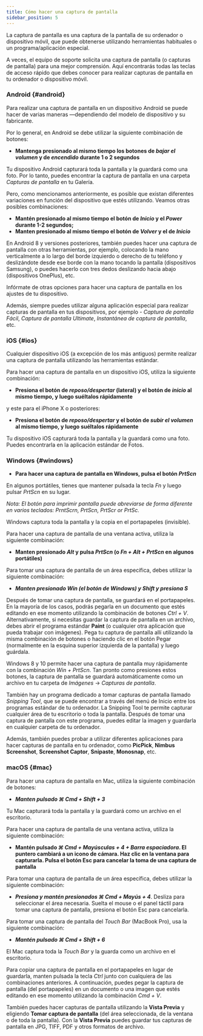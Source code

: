 ```yaml
---
title: Cómo hacer una captura de pantalla
sidebar_position: 5
---
```


La captura de pantalla es una captura de la pantalla de su ordenador o dispositivo móvil, que puede obtenerse utilizando herramientas habituales o un programa/aplicación especial.

A veces, el equipo de soporte solicita una captura de pantalla (o capturas de pantalla) para una mejor comprensión. Aquí encontrarás todas las teclas de acceso rápido que debes conocer para realizar capturas de pantalla en tu ordenador o dispositivo móvil.


### Android {#android}

Para realizar una captura de pantalla en un dispositivo Android se puede hacer de varias maneras —dependiendo del modelo de dispositivo y su fabricante.

Por lo general, en Android se debe utilizar la siguiente combinación de botones:

+ **Mantenga presionado al mismo tiempo los botones de *bajar el volumen* y de *encendido* durante 1 o 2 segundos**

Tu dispositivo Android capturará toda la pantalla y la guardará como una foto. Por lo tanto, puedes encontrar la captura de pantalla en una carpeta *Capturas de pantalla* en tu Galería.

Pero, como mencionamos anteriormente, es posible que existan diferentes variaciones en función del dispositivo que estés utilizando. Veamos otras posibles combinaciones:

+ **Mantén presionado al mismo tiempo el botón de *Inicio* y el *Power* durante 1-2 segundos;**
+ **Manten presionado al mismo tiempo el botón de *Volver* y el de *Inicio***

En Android 8 y versiones posteriores, también puedes hacer una captura de pantalla con otras herramientas, por ejemplo, colocando la mano verticalmente a lo largo del borde izquierdo o derecho de tu teléfono y deslizándote desde ese borde con la mano tocando la pantalla (dispositivos Samsung), o puedes hacerlo con tres dedos deslizando hacia abajo (dispositivos OnePlus), etc.

Infórmate de otras opciones para hacer una captura de pantalla en los ajustes de tu dispositivo.

Además, siempre puedes utilizar alguna aplicación especial para realizar capturas de pantalla en tus dispositivos, por ejemplo - *Captura de pantalla Fácil*, *Captura de pantalla Ultimate*, *Instantánea de captura de pantalla*, etc.


### iOS {#ios}

Cualquier dispositivo iOS (a excepción de los más antiguos) permite realizar una captura de pantalla utilizando las herramientas estándar.

Para hacer una captura de pantalla en un dispositivo iOS, utiliza la siguiente combinación:

+ **Presiona el botón de *reposo/despertar* (lateral) y el botón de *inicio* al mismo tiempo, y luego suéltalos rápidamente**

y este para el iPhone X o posteriores:

+ **Presiona el botón de *reposo/despertar* y el botón de *subir el volumen* al mismo tiempo, y luego suéltalos rápidamente**

Tu dispositivo iOS capturará toda la pantalla y la guardará como una foto. Puedes encontrarla en la aplicación estándar de Fotos.


### Windows {#windows}

+ **Para hacer una captura de pantalla en Windows, pulsa el botón *PrtScn***

En algunos portátiles, tienes que mantener pulsada la tecla *Fn* y luego pulsar *PrtScn* en su lugar.

*Nota: El botón para imprimir pantalla puede abreviarse de forma diferente en varios teclados: PrntScrn, PrtScn, PrtScr or PrtSc.*

Windows captura toda la pantalla y la copia en el portapapeles (invisible).

Para hacer una captura de pantalla de una ventana activa, utiliza la siguiente combinación:

+ **Manten presionado *Alt* y pulsa *PrtScn* (o *Fn + Alt + PrtScn* en algunos portátiles)**

Para tomar una captura de pantalla de un área específica, debes utilizar la siguiente combinación:

+ ***Manten presionado *Win* (el botón de Windows) y *Shift* y presiona ***S******

Después de tomar una captura de pantalla, se guardará en el portapapeles. En la mayoría de los casos, podrás pegarla en un documento que estés editando en ese momento utilizando la combinación de botones *Ctrl + V*. Alternativamente, si necesitas guardar la captura de pantalla en un archivo, debes abrir el programa estándar **Paint** (o cualquier otra aplicación que pueda trabajar con imágenes). Pega tu captura de pantalla allí utilizando la misma combinación de botones o haciendo clic en el botón Pegar (normalmente en la esquina superior izquierda de la pantalla) y luego guárdala.

Windows 8 y 10 permite hacer una captura de pantalla muy rápidamente con la combinación *Win + PrtScn*. Tan pronto como presiones estos botones, la captura de pantalla se guardará automáticamente como un archivo en tu carpeta de *Imágenes* → *Capturas de pantalla*.

También hay un programa dedicado a tomar capturas de pantalla llamado *Snipping Tool*, que se puede encontrar a través del menú de Inicio entre los programas estándar de tu ordenador. La Snipping Tool te permite capturar cualquier área de tu escritorio o toda la pantalla. Después de tomar una captura de pantalla con este programa, puedes editar la imagen y guardarla en cualquier carpeta de tu ordenador.

Además, también puedes probar a utilizar diferentes aplicaciones para hacer capturas de pantalla en tu ordenador, como **PicPick**, **Nimbus Screenshot**, **Screenshot Captor**, **Snipaste**, **Monosnap**, etc.


### macOS {#mac}

Para hacer una captura de pantalla en Mac, utiliza la siguiente combinación de botones:

+ ***Manten pulsado ***⌘ Cmd + Shift + 3******

Tu Mac capturará toda la pantalla y la guardará como un archivo en el escritorio.

Para hacer una captura de pantalla de una ventana activa, utiliza la siguiente combinación:

+ **Mantén pulsado *⌘ Cmd + Mayúsculas + 4 + Barra espaciadora*.  El puntero cambiará a un icono de cámara. Haz clic en la ventana para capturarla. Pulsa el botón Esc para cancelar la toma de una captura de pantalla**

Para tomar una captura de pantalla de un área específica, debes utilizar la siguiente combinación:

+ ***Presiona y mantén presionados ***⌘ Cmd + Mayús + 4******. Desliza para seleccionar el área necesaria. Suelta el mouse o el panel táctil para tomar una captura de pantalla, presiona el botón Esc para cancelarla.

Para tomar una captura de pantalla del *Touch Bar* (MacBook Pro), usa la siguiente combinación:

+ ***Mantén pulsado ***⌘ Cmd + Shift + 6******

El Mac captura toda la *Touch Bar* y la guarda como un archivo en el escritorio.

Para copiar una captura de pantalla en el portapapeles en lugar de guardarla, manten pulsada la tecla *Ctrl* junto con cualquiera de las combinaciones anteriores. A continuación, puedes pegar la captura de pantalla (del portapapeles) en un documento o una imagen que estés editando en ese momento utilizando la combinación *Cmd + V*.

También puedes hacer capturas de pantalla utilizando la **Vista Previa** y eligiendo **Tomar captura de pantalla** (del área seleccionada, de la ventana o de toda la pantalla). Con la **Vista Previa** puedes guardar tus capturas de pantalla en JPG, TIFF, PDF y otros formatos de archivo.
